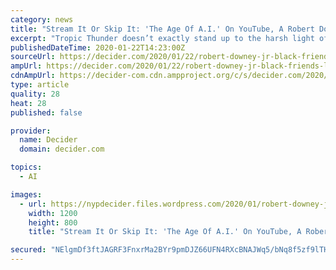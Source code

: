 ```yaml
---
category: news
title: "Stream It Or Skip It: 'The Age Of A.I.' On YouTube, A Robert Downey Jr.-Hosted Docuseries On The Uses Of Artificial Intelligence"
excerpt: "Tropic Thunder doesn’t exactly stand up to the harsh light of 2020 (or 2008, for that matter), but star Robert Downey Jr. is still defending the controversial comedy. Last week, the Dolittle star appeared on The Joe Rogan Experience to discuss his new film, but things invariably turned to the 2008 comedy, which stars Downey Jr. as an ..."
publishedDateTime: 2020-01-22T14:23:00Z
sourceUrl: https://decider.com/2020/01/22/robert-downey-jr-black-friends-loved-tropic-thunder/
ampUrl: https://decider.com/2020/01/22/robert-downey-jr-black-friends-loved-tropic-thunder/amp/
cdnAmpUrl: https://decider-com.cdn.ampproject.org/c/s/decider.com/2020/01/22/robert-downey-jr-black-friends-loved-tropic-thunder/amp/
type: article
quality: 28
heat: 28
published: false

provider:
  name: Decider
  domain: decider.com

topics:
  - AI

images:
  - url: https://nypdecider.files.wordpress.com/2020/01/robert-downey-jr-tropic-thunder.jpg?quality=90&strip=all&w=1200
    width: 1200
    height: 800
    title: "Stream It Or Skip It: 'The Age Of A.I.' On YouTube, A Robert Downey Jr.-Hosted Docuseries On The Uses Of Artificial Intelligence"

secured: "NElgmDf3ftJAGRF3FnxrMa2BYr9pmDJZ66UFN4RXcBNAJWq5/bNq8f5zf9lTHBv9ylF0h8G7gC5U6cLvl3reO5VQsSHlylfMwphqpYVeH1HZSz+1FTpnhfum4EslGjTqVo6qwFU+fW1Wclk1AbHuuFrCl0jCSdtijQiMpnl4I5qsEpVM7uzyRJwmHQUQvEpyeus1l5DZt0tVgFFP6Hx0iP/MuyWxH18j0sLPoOVAhoHShl8XMfRiC9OY8bC2oizudGv2QWxrh/RMDNgVClSIHMeTSvGS3E+MzqrqDF43rOJR9NRzUJl/G8Ya9ZIAR6bc0gLe0TYfjFC8Nd8OS/u5HIuVSRDsyNNpxQRv5Xe8QWKXTz+CXZv41X5bgDdEvKFzn9v+tGBvAewPhASShvlzgVCs80uepjW8nHjSoRnkDmThBjztexjeAIAbuQ+ATUWaqp4rUR21/Vrt+FeMuXSMgA==;8CnYbHq7XnaZjyefjEyiAw=="
---
```


